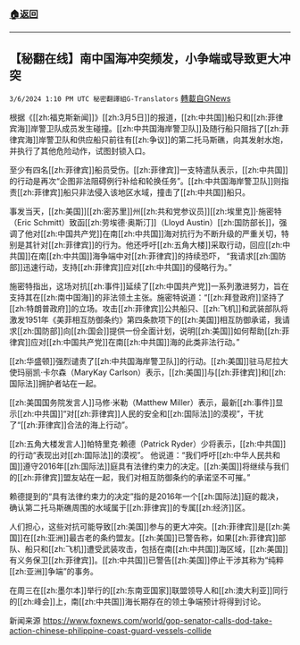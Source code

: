 ###  [:house:返回](README.md)
---


## 【秘翻在线】南中国海冲突频发，小争端或导致更大冲突
`3/6/2024 1:10 PM UTC 秘密翻譯組G-Translators` [轉載自GNews](https://gnews.org/articles/2370671)

根据《[[zh:福克斯新闻]]》[[zh:3月5日]]的报道，[[zh:中共国]]船只和[[zh:菲律宾海]]岸警卫队成员发生碰撞。[[zh:中共国海岸警卫队]]及随行船只阻挡了[[zh:菲律宾海]]岸警卫队和供应船只前往有[[zh:争议]]的第二托马斯礁，向其发射水炮，并执行了其他危险动作，试图封锁入口。

至少有四名[[zh:菲律宾]]船员受伤。[[zh:菲律宾]]一支特遣队表示，[[zh:中共国]]的行动是再次“企图非法阻碍例行补给和轮换任务”。[[zh:中共国海岸警卫队]]则指责[[zh:菲律宾]]船只非法侵入该地区水域，撞击了[[zh:中共国]]船只。

事发当天，[[zh:美国]][[zh:密苏里]]州[[zh:共和党参议员]][[zh:埃里克]]·施密特（Eric Schmitt）致函[[zh:劳埃德·奥斯汀]]（Lloyd Austin）[[zh:国防部长]]，强调了他对[[zh:中国共产党]]在南[[zh:中共国]]海对抗行为不断升级的严重关切，特别是其针对[[zh:菲律宾]]的行为。他还呼吁[[zh:五角大楼]]采取行动，回应[[zh:中共国]]在南[[zh:中共国]]海争端中对[[zh:菲律宾]]的持续恐吓， “我请求[[zh:国防部]]迅速行动，支持[[zh:菲律宾]]应对[[zh:中共国]]的侵略行为。”

施密特指出，这场对抗[[zh:事件]]延续了[[zh:中国共产党]]一系列激进努力，旨在支持其在[[zh:南中国海]]的非法领土主张。施密特说道：“[[zh:拜登政府]]坚持了[[zh:特朗普政府]]的立场。攻击[[zh:菲律宾]]公共船只、[[zh:飞机]]和武装部队将激发1951年《美菲相互防御条约》第四条款项下的[[zh:美国]]相互防御承诺，我请求[[zh:国防部]]向[[zh:国会]]提供一份全面计划，说明[[zh:美国]]如何帮助[[zh:菲律宾]]应对[[zh:中国共产党]]在南[[zh:中共国]]海的此类非法行动。”

[[zh:华盛顿]]强烈谴责了[[zh:中共国海岸警卫队]]的行动。[[zh:美国]]驻马尼拉大使玛丽凯·卡尔森（MaryKay Carlson）表示，[[zh:美国]]与[[zh:菲律宾]]和[[zh:国际法]]拥护者站在一起。

[[zh:美国国务院发言人]]马修·米勒（Matthew Miller）表示，最新[[zh:事件]]显示[[zh:中共国]]“对[[zh:菲律宾]]人民的安全和[[zh:国际法]]的漠视”，干扰了“[[zh:菲律宾]]合法的海上行动”。

[[zh:五角大楼发言人]]帕特里克·赖德（Patrick Ryder）少将表示，[[zh:中共国]]的行动“表现出对[[zh:国际法]]的漠视”。 他说道：“我们呼吁[[zh:中华人民共和国]]遵守2016年[[zh:国际法]]庭具有法律约束力的决定。[[zh:美国]]将继续与我们的[[zh:菲律宾]]盟友站在一起，我们对相互防御条约的承诺坚不可摧。”

赖德提到的“具有法律约束力的决定”指的是2016年一个[[zh:国际法]]庭的裁决，确认第二托马斯礁周围的水域属于[[zh:菲律宾]]的专属[[zh:经济]]区。

人们担心，这些对抗可能导致[[zh:美国]]参与的更大冲突。[[zh:菲律宾]]是[[zh:美国]]在[[zh:亚洲]]最古老的条约盟友。[[zh:美国]]已警告称，如果[[zh:菲律宾]]部队、船只和[[zh:飞机]]遭受武装攻击，包括在南[[zh:中共国]]海区域，[[zh:美国]]有义务保卫[[zh:菲律宾]]。[[zh:中共国]]已警告[[zh:美国]]停止干涉其称为“纯粹[[zh:亚洲]]争端”的事务。

在周三在[[zh:墨尔本]]举行的[[zh:东南亚国家]]联盟领导人和[[zh:澳大利亚]]同行的[[zh:峰会]]上，南[[zh:中共国]]海长期存在的领土争端预计将得到讨论。

新闻来源
https://www.foxnews.com/world/gop-senator-calls-dod-take-action-chinese-philippine-coast-guard-vessels-collide

